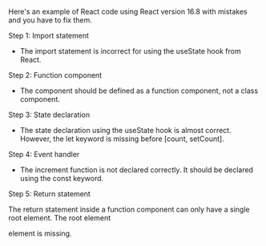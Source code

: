 Here's an example of React code 
using React version 16.8 with
mistakes and you have to fix them.

Step 1: Import statement

- The import statement is incorrect
for using the useState hook from React.

Step 2: Function component

- The component should be defined as
a function component, not a class component.

Step 3: State declaration

- The state declaration using the useState
hook is almost correct. However, 
the let keyword is missing before
[count, setCount]. 

Step 4: Event handler

- The increment function is not declared
correctly. It should be declared using
the const keyword.

Step 5: Return statement

 The return statement inside a function
 component can only have a single root element. 
 The root element <div> element is missing.

